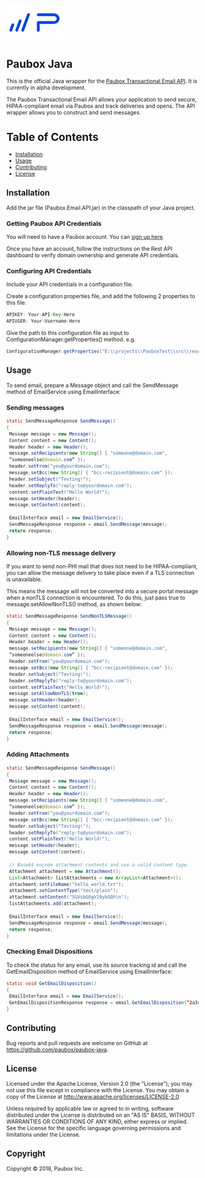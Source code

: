 <img src="https://github.com/Paubox/paubox-java/raw/master/paubox_logo.png" alt="Paubox" width="150px">

# Paubox Java

This is the official Java wrapper for the [Paubox Transactional Email API](https://www.paubox.com/solutions/email-api). It is currently in alpha development.

The Paubox Transactional Email API allows your application to send secure, HIPAA-compliant email via Paubox and track deliveries and opens.
The API wrapper allows you to construct and send messages.

# Table of Contents
* [Installation](#installation)
*  [Usage](#usage)
*  [Contributing](#contributing)
*  [License](#license)

<a name="#installation"></a>
## Installation

Add the jar file (Paubox.Email.API.jar) in the classpath of your Java project.

### Getting Paubox API Credentials

You will need to have a Paubox account. You can [sign up here](https://www.paubox.com/join/see-pricing?unit=messages).

Once you have an account, follow the instructions on the Rest API dashboard to verify domain ownership and generate API credentials.

### Configuring API Credentials

Include your API credentials in a configuration file.

Create a configuration properties file, and add the following 2 properties to this file:

```java
APIKEY: Your-API-Key-Here
APIUSER: Your-Username-Here
```

Give the path to this configuration file as input to ConfigurationManager.getProperties()
method. e.g.
```java
ConfigurationManager.getProperties("E:\\projects\\PauboxTest\\src\\resources\\config.properties");
```

<a name="#usage"></a>
## Usage

To send email, prepare a Message object and call the SendMessage method of
EmailService using EmailInterface:

### Sending messages

```java
static SendMessageResponse SendMessage()
{
 Message message = new Message();
 Content content = new Content();
 Header header = new Header();
 message.setRecipients(new String[] { "someone@domain.com",
 “someoneelse@domain.com“ });
 header.setFrom("you@yourdomain.com");
 message.setBcc(new String[] { "bcc-recipient@domain.com" });
 header.setSubject("Testing!");
 header.setReplyTo("reply-to@yourdomain.com");
 content.setPlainText("Hello World!");
 message.setHeader(header);
 message.setContent(content);

 EmailInterface email = new EmailService();
 SendMessageResponse response = email.SendMessage(message);
 return response;
}
```

### Allowing non-TLS message delivery

If you want to send non-PHI mail that does not need to be HIPAA-compliant, you can allow the message delivery to take place even if a TLS connection is unavailable.

This means the message will not be converted into a secure portal message when a nonTLS connection is encountered. To do this, just pass true to message.setAllowNonTLS() method, as shown below:

```java
static SendMessageResponse SendNonTLSMessage()
{
 Message message = new Message();
 Content content = new Content();
 Header header = new Header();
 message.setRecipients(new String[] { "someone@domain.com",
 “someoneelse@domain.com“ });
 header.setFrom("you@yourdomain.com");
 message.setBcc(new String[] { "bcc-recipient@domain.com" });
 header.setSubject("Testing!");
 header.setReplyTo("reply-to@yourdomain.com");
 content.setPlainText("Hello World!");
 message.setAllowNonTLS(true);
 message.setHeader(header);
 message.setContent(content);

 EmailInterface email = new EmailService();
 SendMessageResponse response = email.SendMessage(message);
 return response;
}
```

### Adding Attachments


```java
static SendMessageResponse SendMessage()
{
 Message message = new Message();
 Content content = new Content();
 Header header = new Header();
 message.setRecipients(new String[] { "someone@domain.com",
 “someoneelse@domain.com“ });
 header.setFrom("you@yourdomain.com");
 message.setBcc(new String[] { "bcc-recipient@domain.com" });
 header.setSubject("Testing!");
 header.setReplyTo("reply-to@yourdomain.com");
 content.setPlainText("Hello World!");
 message.setHeader(header);
 message.setContent(content);

 // Base64 encode attachment contents and use a valid content type.
 Attachment attachment = new Attachment();
 List<Attachment> listAttachments = new ArrayList<Attachment>();
 attachment.setFileName("hello_world.txt");
 attachment.setContentType("text/plain");
 attachment.setContent("SGVsbG8gV29ybGQh\n");
 listAttachments.add(attachment);

 EmailInterface email = new EmailService();
 SendMessageResponse response = email.SendMessage(message);
 return response;
}
```


### Checking Email Dispositions

To check the status for any email, use its source tracking id and call the GetEmailDisposition method of EmailService using EmailInterface:

```java
static void GetEmailDisposition()
{
 EmailInterface email = new EmailService();
 GetEmailDispositionResponse response = email.GetEmailDisposition(“2a3c048485aa4cf6”);
}
```

<a name="#contributing"></a>
## Contributing

Bug reports and pull requests are welcome on GitHub at https://github.com/paubox/paubox-java.


<a name="#license"></a>
## License

Licensed under the Apache License, Version 2.0 (the "License");
you may not use this file except in compliance with the License.
You may obtain a copy of the License at http://www.apache.org/licenses/LICENSE-2.0

Unless required by applicable law or agreed to in writing, software
distributed under the License is distributed on an "AS IS" BASIS,
WITHOUT WARRANTIES OR CONDITIONS OF ANY KIND, either express or implied.
See the License for the specific language governing permissions and
limitations under the License.

## Copyright
Copyright &copy; 2018, Paubox Inc.
